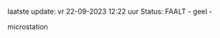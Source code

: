 laatste update: 
vr 22-09-2023 12:22   uur 
Status: FAALT - geel - 
<div class="service Y">microstation</div>